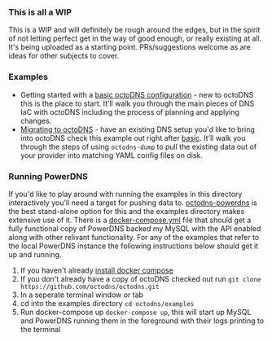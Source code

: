 ### This is all a WIP

This is a WIP and will definitely be rough around the edges, but in the spirit
of not letting perfect get in the way of good enough, or really existing at
all. It's being uploaded as a starting point. PRs/suggestions welcome as are
ideas for other subjects to cover.

### Examples

- Getting started with a [basic octoDNS configuration](basic/) - new to octoDNS
  this is the place to start. It'll walk you through the main pieces of DNS IaC
  with octoDNS including the process of planning and applying changes.
- [Migrating to octoDNS](migrating-to-octodns/) - have an existing DNS setup
  you'd like to bring into octoDNS check this example out right after
  [basic](basic/). It'll walk you through the steps of using `octodns-dump` to
  pull the existing data out of your provider into matching YAML config files on
  disk.

### Running PowerDNS

If you'd like to play around with running the examples in this directory
interactively you'll need a target for pushing data to.
[octodns-powerdns](https://github.com/octodns/octodns-powerdns) is the best
stand-alone option for this and the examples directory makes extensive use of
it. There is a [docker-compose.yml](docker-compose.yml) file that should get a
fully functional copy of PowerDNS backed my MySQL with the API enabled along
with other relivant functionality. For any of the examples that refer to the
local PowerDNS instance the following instructions below should get it up and
running.

1. If you haven't already [install docker compose](https://docs.docker.com/compose/install/)
2. If you don't already have a copy of octoDNS checked out run `git clone https://github.com/octodns/octodns.git`
3. In a seperate terminal window or tab
4. cd into the examples directory `cd octodns/examples`
5. Run docker-compose up `docker-compose up`, this will start up MySQL and PowerDNS running them in the foreground with their logs printing to the terminal
